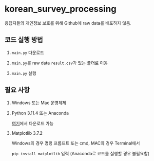 # korean_survey_processing

응답자들의 개인정보 보호를 위해 Github에 raw data를 배포하지 않음.

## 코드 실행 방법

1. ```main.py``` 다운로드

2. ```main.py```를 raw data ```result.csv```가 있는 폴더로 이동

3. ```main.py``` 실행

## 필요 사항

1. Windows 또는 Mac 운영체제
2. Python 3.11.4 또는 Anaconda

   [여기](python.org)에서 다운로드 가능
4. Matplotlib 3.7.2

   Windows의 경우 명령 프롬프트 또는 cmd, MAC의 경우 Terminal에서

   ```pip install matplotlib``` 입력 (Anaconda로 코드를 실행할 경우 불필요함)
